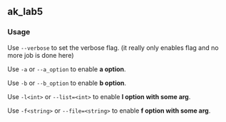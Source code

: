 ## ak_lab5

### Usage

Use ```--verbose``` to set the verbose flag. (it really only enables flag and no more job is done here)

Use ```-a``` or ```--a_option``` to enable **a option**.

Use ```-b``` or ```--b_option``` to enable **b option**.

Use ```-l<int>``` or ```--list=<int>``` to enable **l option with some arg**.

Use ```-f<string>``` or ```--file=<string>``` to enable **f option with some arg**.

